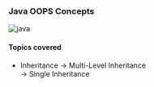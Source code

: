 ### Java OOPS Concepts

![java](https://github.com/user-attachments/assets/d61b44d1-ffb4-4611-89f4-6474f47668e3)

#### Topics covered

* Inheritance
  -> Multi-Level Inheritance <br>
  -> Single Inheritance
  
